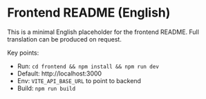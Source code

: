 # Frontend README (English)

This is a minimal English placeholder for the frontend README. Full translation can be produced on request.

Key points:

- Run: `cd frontend && npm install && npm run dev`
- Default: http://localhost:3000
- Env: `VITE_API_BASE_URL` to point to backend
- Build: `npm run build`
